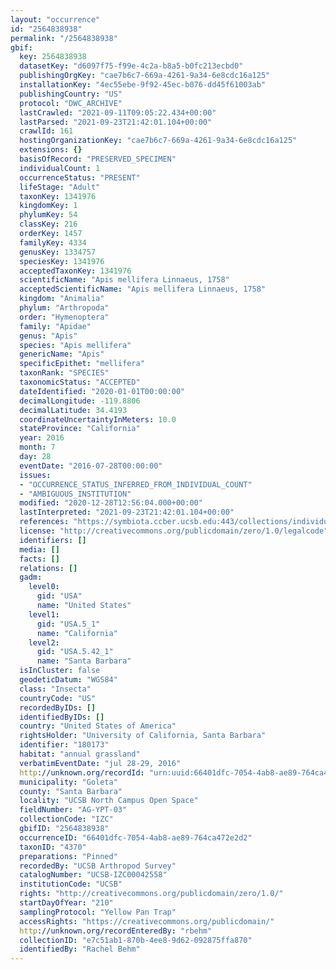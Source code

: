 ```yaml
---
layout: "occurrence"
id: "2564838938"
permalink: "/2564838938"
gbif:
  key: 2564838938
  datasetKey: "d6097f75-f99e-4c2a-b8a5-b0fc213ecbd0"
  publishingOrgKey: "cae7b6c7-669a-4261-9a34-6e8cdc16a125"
  installationKey: "4ec55ebe-9f92-45ec-b076-dd45f61003ab"
  publishingCountry: "US"
  protocol: "DWC_ARCHIVE"
  lastCrawled: "2021-09-11T09:05:22.434+00:00"
  lastParsed: "2021-09-23T21:42:01.104+00:00"
  crawlId: 161
  hostingOrganizationKey: "cae7b6c7-669a-4261-9a34-6e8cdc16a125"
  extensions: {}
  basisOfRecord: "PRESERVED_SPECIMEN"
  individualCount: 1
  occurrenceStatus: "PRESENT"
  lifeStage: "Adult"
  taxonKey: 1341976
  kingdomKey: 1
  phylumKey: 54
  classKey: 216
  orderKey: 1457
  familyKey: 4334
  genusKey: 1334757
  speciesKey: 1341976
  acceptedTaxonKey: 1341976
  scientificName: "Apis mellifera Linnaeus, 1758"
  acceptedScientificName: "Apis mellifera Linnaeus, 1758"
  kingdom: "Animalia"
  phylum: "Arthropoda"
  order: "Hymenoptera"
  family: "Apidae"
  genus: "Apis"
  species: "Apis mellifera"
  genericName: "Apis"
  specificEpithet: "mellifera"
  taxonRank: "SPECIES"
  taxonomicStatus: "ACCEPTED"
  dateIdentified: "2020-01-01T00:00:00"
  decimalLongitude: -119.8806
  decimalLatitude: 34.4193
  coordinateUncertaintyInMeters: 10.0
  stateProvince: "California"
  year: 2016
  month: 7
  day: 28
  eventDate: "2016-07-28T00:00:00"
  issues:
  - "OCCURRENCE_STATUS_INFERRED_FROM_INDIVIDUAL_COUNT"
  - "AMBIGUOUS_INSTITUTION"
  modified: "2020-12-28T12:56:04.000+00:00"
  lastInterpreted: "2021-09-23T21:42:01.104+00:00"
  references: "https://symbiota.ccber.ucsb.edu:443/collections/individual/index.php?occid=180173"
  license: "http://creativecommons.org/publicdomain/zero/1.0/legalcode"
  identifiers: []
  media: []
  facts: []
  relations: []
  gadm:
    level0:
      gid: "USA"
      name: "United States"
    level1:
      gid: "USA.5_1"
      name: "California"
    level2:
      gid: "USA.5.42_1"
      name: "Santa Barbara"
  isInCluster: false
  geodeticDatum: "WGS84"
  class: "Insecta"
  countryCode: "US"
  recordedByIDs: []
  identifiedByIDs: []
  country: "United States of America"
  rightsHolder: "University of California, Santa Barbara"
  identifier: "180173"
  habitat: "annual grassland"
  verbatimEventDate: "jul 28-29, 2016"
  http://unknown.org/recordId: "urn:uuid:66401dfc-7054-4ab8-ae89-764ca472e2d2"
  municipality: "Goleta"
  county: "Santa Barbara"
  locality: "UCSB North Campus Open Space"
  fieldNumber: "AG-YPT-03"
  collectionCode: "IZC"
  gbifID: "2564838938"
  occurrenceID: "66401dfc-7054-4ab8-ae89-764ca472e2d2"
  taxonID: "4370"
  preparations: "Pinned"
  recordedBy: "UCSB Arthropod Survey"
  catalogNumber: "UCSB-IZC00042558"
  institutionCode: "UCSB"
  rights: "http://creativecommons.org/publicdomain/zero/1.0/"
  startDayOfYear: "210"
  samplingProtocol: "Yellow Pan Trap"
  accessRights: "https://creativecommons.org/publicdomain/"
  http://unknown.org/recordEnteredBy: "rbehm"
  collectionID: "e7c51ab1-870b-4ee8-9d62-092875ffa870"
  identifiedBy: "Rachel Behm"
---
```

